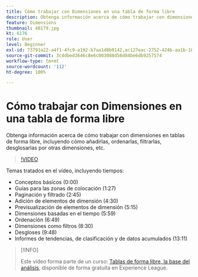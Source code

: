 ```yaml
---
title: Cómo trabajar con Dimensiones en una tabla de forma libre
description: Obtenga información acerca de cómo trabajar con dimensiones en tablas de forma libre, incluyendo cómo añadirlas, ordenarlas, filtrarlas, desglosarlas por otras dimensiones, etc.
feature: Dimensions
thumbnail: 40179.jpg
kt: 6176
role: User
level: Beginner
exl-id: 73791a22-a4f1-4fc9-a192-b7aa1d8b9142,ac127eac-2752-424b-aa1b-18a9688d42db
source-git-commit: 3cddbed3646c8e6c003088d58d84be6db9257574
workflow-type: tm+mt
source-wordcount: '112'
ht-degree: 100%

---
```


# Cómo trabajar con Dimensiones en una tabla de forma libre

Obtenga información acerca de cómo trabajar con dimensiones en tablas de forma libre, incluyendo cómo añadirlas, ordenarlas, filtrarlas, desglosarlas por otras dimensiones, etc.

>[!VIDEO](https://video.tv.adobe.com/v/40179/?quality=12&learn=on)

Temas tratados en el vídeo, incluyendo tiempos:

* Conceptos básicos (0:00)
* Guías para las zonas de colocación (1:27)
* Paginación y filtrado (2:45)
* Adición de elementos de dimensión (4:30)
* Previsualización de elementos de dimensión (5:15)
* Dimensiones basadas en el tiempo (5:59)
* Ordenación (6:49)
* Dimensiones como filtros (8:30)
* Desgloses (9:48)
* Informes de tendencias, de clasificación y de datos acumulados (13:11)

>[!INFO]
>
> Este vídeo forma parte de un curso: [Tablas de forma libre, la base del análisis](https://experienceleague.adobe.com/?recommended=Analytics-U-1-2020.3&amp;lang=es), disponible de forma gratuita en Experience League.
